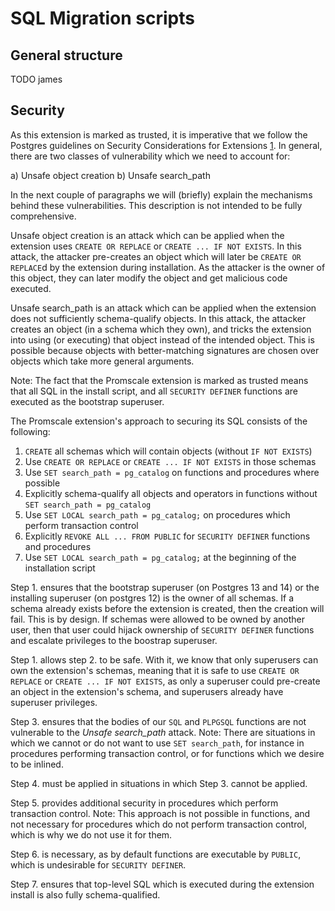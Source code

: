 # SQL Migration scripts

## General structure

TODO james

## Security

As this extension is marked as trusted, it is imperative that we follow the
Postgres guidelines on Security Considerations for Extensions [1]. In general,
there are two classes of vulnerability which we need to account for:

a) Unsafe object creation 
b) Unsafe search_path

In the next couple of paragraphs we will (briefly) explain the mechanisms
behind these vulnerabilities. This description is not intended to be fully
comprehensive.

Unsafe object creation is an attack which can be applied when the extension
uses `CREATE OR REPLACE` or `CREATE ... IF NOT EXISTS`. In this attack, the
attacker pre-creates an object which will later be `CREATE OR REPLACE`d by the
extension during installation. As the attacker is the owner of this object,
they can later modify the object and get malicious code executed.

Unsafe search_path is an attack which can be applied when the extension does
not sufficiently schema-qualify objects. In this attack, the  attacker creates
an object (in a schema which they own), and tricks the extension into
using (or executing) that object instead of the intended object. This is
possible because objects with better-matching signatures are chosen over
objects which take more general arguments.

Note: The fact that the Promscale extension is marked as trusted means that all
SQL in the install script, and all `SECURITY DEFINER` functions are executed as
the bootstrap superuser.

The Promscale extension's approach to securing its SQL consists of the following:

1. `CREATE` all schemas which will contain objects (without `IF NOT EXISTS`)
2. Use `CREATE OR REPLACE` or `CREATE ... IF NOT EXISTS` in those schemas
3. Use `SET search_path = pg_catalog` on functions and procedures where possible
4. Explicitly schema-qualify all objects and operators in functions without `SET search_path = pg_catalog`
5. Use `SET LOCAL search_path = pg_catalog;` on procedures which perform transaction control
6. Explicitly `REVOKE ALL ... FROM PUBLIC` for `SECURITY DEFINER` functions and procedures
7. Use `SET LOCAL search_path = pg_catalog;` at the beginning of the installation script

Step 1. ensures that the bootstrap superuser (on Postgres 13 and 14) or the
installing superuser (on postgres 12) is the owner of all schemas. If a schema
already exists before the extension is created, then the creation will fail.
This is by design. If schemas were allowed to be owned by another user, then
that user could hijack ownership of `SECURITY DEFINER` functions and escalate
privileges to the boostrap superuser.

Step 1. allows step 2. to be safe. With it, we know that only superusers can
own the extension's schemas, meaning that it is safe to use `CREATE OR REPLACE`
or `CREATE ... IF NOT EXISTS`, as only a superuser could pre-create an object
in the extension's schema, and superusers already have superuser privileges.

Step 3. ensures that the bodies of our `SQL` and `PLPGSQL` functions are not
vulnerable to the _Unsafe search_path_ attack.
Note: There are situations in which we cannot or do not want to use
`SET search_path`, for instance in procedures performing transaction control,
or for functions which we desire to be inlined.

Step 4. must be applied in situations in which Step 3. cannot be applied.

Step 5. provides additional security in procedures which perform transaction
control. Note: This approach is not possible in functions, and not necessary
for procedures which do not perform transaction control, which is why we do
not use it for them.

Step 6. is necessary, as by default functions are executable by `PUBLIC`, which
is undesirable for `SECURITY DEFINER`.

Step 7. ensures that top-level SQL which is executed during the extension
install is also fully schema-qualified.

[1]: https://www.postgresql.org/docs/current/extend-extensions.html#EXTEND-EXTENSIONS-SECURITY